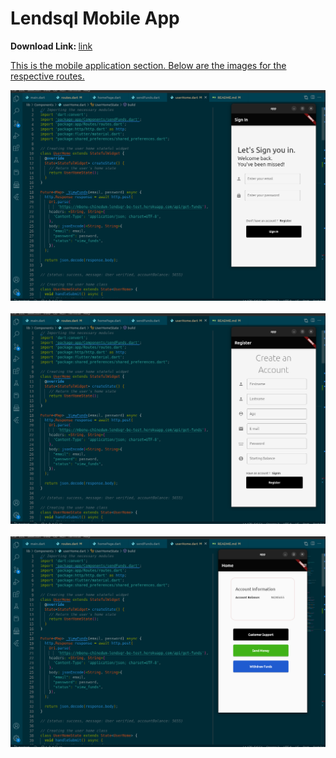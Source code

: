 # Lendsql Mobile App 

<b> Download Link: </b> <a href="#"> link </b>
<p>
This is the mobile application section. Below are the images for the respective routes. 
</p>

<p align="center">
<img src="./images/signin.png" />
<br> <br>

<img src="./images/register.png" />
<br> <br> 

<img src="./images/menu.png" />